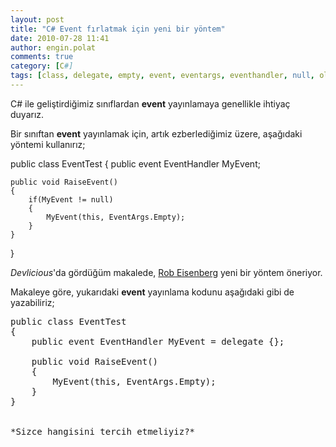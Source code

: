 ```yaml
---
layout: post
title: "C# Event fırlatmak için yeni bir yöntem"
date: 2010-07-28 11:41
author: engin.polat
comments: true
category: [C#]
tags: [class, delegate, empty, event, eventargs, eventhandler, null, olay, public, raise, this]
---
```

C# ile geliştirdiğimiz sınıflardan **event** yayınlamaya genellikle ihtiyaç duyarız.

Bir sınıftan **event** yayınlamak için, artık ezberlediğimiz üzere, aşağıdaki yöntemi kullanırız;



public class EventTest
{
    public event EventHandler MyEvent;

    public void RaiseEvent()
    {
        if(MyEvent != null)
        {
            MyEvent(this, EventArgs.Empty);
        }
    }
}</pre>

*Devlicious*'da gördüğüm makalede, <a href="http://devlicio.us/blogs/rob_eisenberg/archive/2008/03/20/net-event-techniques.aspx" target="_blank" rel="noopener">Rob Eisenberg</a> yeni bir yöntem öneriyor.

Makaleye göre, yukarıdaki **event** yayınlama kodunu aşağıdaki gibi de yazabiliriz;

<pre class="brush:csharp">public class EventTest
{
    public event EventHandler MyEvent = delegate {};

    public void RaiseEvent()
    {
        MyEvent(this, EventArgs.Empty);
    }
}


*Sizce hangisini tercih etmeliyiz?*

